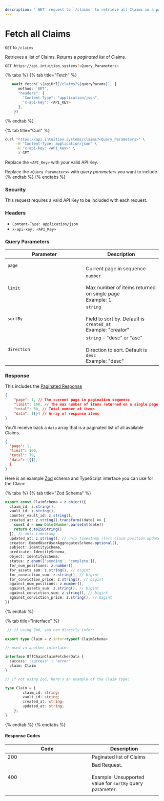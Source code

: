```yaml
---
description: '`GET` request to `/claims` to retrieve all Claims in a paginated list.'
---
```


# Fetch all Claims

`GET` to `/claims`

Retrieves a list of Claims. Returns a _paginated list_ of Claims.

```bash
GET https://api.intuition.systems?<Query_Parameters>
```

{% tabs %}
{% tab title="Fetch" %}
```typescript
   await fetch(`${apiUrl}/claims?${queryParams}`, {
      method: 'GET',
      "headers": {
        "Content-Type": "application/json",
        "x-api-key": <API_KEY>
      },
    })
```
{% endtab %}

{% tab title="Curl" %}
```bash
curl "https://api.intuition.systems/claims?<Query_Parameters>" \
     -H "Content-Type: application/json" \
     -H "x-api-key: <API_Key>" \
     -X GET
```

Replace the `<API_Key>` with your valid API Key.

Replace the `<Query_Parameters>` with _query parameters_ you want to include.
{% endtab %}
{% endtabs %}

### Security

This request requires a valid API Key to be included with each request.

### Headers

* `Content-Type: application/json`
* `x-api-key: <API_Key>`

### Query Parameters

<table><thead><tr><th width="241">Parameter</th><th>Description</th></tr></thead><tbody><tr><td><code>page</code></td><td><br>Current page in sequence</td></tr><tr><td><code>limit</code></td><td><code>number</code><br><br>Max number of items returned on single page<br>Example: 1</td></tr><tr><td><code>sortBy</code></td><td><code>string</code> <br><br>Field to sort by. Default is <code>created_at</code><br>Example: "creator"</td></tr><tr><td><code>direction</code></td><td><code>string</code> - "desc" or "asc"<br><br>Direction to sort. Default is <code>desc</code><br>Example: "desc"</td></tr></tbody></table>

### Response

This includes the [Paginated Response](../api-information.md#pagination)&#x20;

```json
{
    "page": 1, // The current page in pagination sequence
    "limit": 100, // The max number of items returned on a single page
    "total": 50, // Total number of items 
    "data": [{}] // Array of response items
}
```

You'll receive back a `data` array that is a paginated list of all available Claims.

```json
{
  "page": 1,
  "limit": 100,
  "total": 79,
  "data": [{}],
  ]
}
```

Here is an example [Zod](https://zod.dev/) schema and TypeScript interface you can use for the Claim:

{% tabs %}
{% tab title="Zod Schema" %}
```typescript
export const ClaimSchema = z.object({
  claim_id: z.string(),
  vault_id: z.string(),
  counter_vault_id: z.string(),
  created_at: z.string().transform((date) => {
    const d = new Date(Number.parseInt(date))
    return d.toISOString()
  }), // unix timestamp
  updated_at: z.string(), // unix timestamp (last claim position update)
  creator: EmbedUserUserAggregatesSchema.optional(),
  subject: IdentitySchema,
  predicate: IdentitySchema,
  object: IdentitySchema,
  status: z.enum(['pending', 'complete']),
  for_num_positions: z.number(),
  for_assets_sum: z.string(), // bigint
  for_conviction_sum: z.string(), // bigint
  for_conviction_price: z.string(), // bigint
  against_num_positions: z.number(),
  against_assets_sum: z.string(), // bigint
  against_conviction_sum: z.string(), // bigint
  against_conviction_price: z.string(), // bigint
})
```
{% endtab %}

{% tab title="Interface" %}
```typescript
 // if using Zod, you can directly infer:
 
export type Claim = z.infer<typeof ClaimSchema>

// used in another interface:

interface OffChainClaimFetcherData {
  success: 'success' | 'error'
  claim: Claim
}

// if not using Zod, here's an example of the Claim type:

type Claim = {
        claim_id: string;
        vault_id: string;
        created_at: string;
        updated_at: string;
    };
}

```
{% endtab %}
{% endtabs %}

#### Response Codes

<table><thead><tr><th width="260">Code</th><th>Description</th></tr></thead><tbody><tr><td>200</td><td>Paginated list of Claims</td></tr><tr><td>400</td><td>Bad Request. <br><br>Example: Unsupported value for <code>sortBy</code> query parameter.</td></tr><tr><td></td><td></td></tr></tbody></table>
